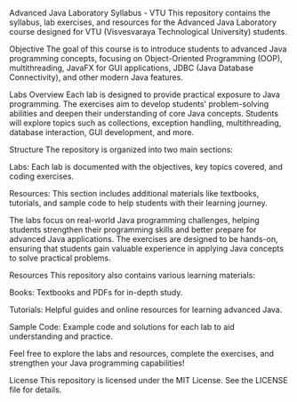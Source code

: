 Advanced Java Laboratory Syllabus - VTU
This repository contains the syllabus, lab exercises, and resources for the Advanced Java Laboratory course designed for VTU (Visvesvaraya Technological University) students.

Objective
The goal of this course is to introduce students to advanced Java programming concepts, focusing on Object-Oriented Programming (OOP), multithreading, JavaFX for GUI applications, JDBC (Java Database Connectivity), and other modern Java features.

Labs Overview
Each lab is designed to provide practical exposure to Java programming. The exercises aim to develop students' problem-solving abilities and deepen their understanding of core Java concepts. Students will explore topics such as collections, exception handling, multithreading, database interaction, GUI development, and more.

Structure
The repository is organized into two main sections:

Labs: Each lab is documented with the objectives, key topics covered, and coding exercises.

Resources: This section includes additional materials like textbooks, tutorials, and sample code to help students with their learning journey.

The labs focus on real-world Java programming challenges, helping students strengthen their programming skills and better prepare for advanced Java applications. The exercises are designed to be hands-on, ensuring that students gain valuable experience in applying Java concepts to solve practical problems.

Resources
This repository also contains various learning materials:

Books: Textbooks and PDFs for in-depth study.

Tutorials: Helpful guides and online resources for learning advanced Java.

Sample Code: Example code and solutions for each lab to aid understanding and practice.

Feel free to explore the labs and resources, complete the exercises, and strengthen your Java programming capabilities!

License
This repository is licensed under the MIT License. See the LICENSE file for details.
